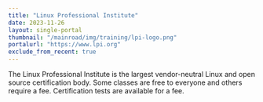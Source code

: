 ```yaml
---
title: "Linux Professional Institute"
date: 2023-11-26
layout: single-portal
thumbnail: "/mainroad/img/training/lpi-logo.png"
portalurl: "https://www.lpi.org"
exclude_from_recent: true
---
```

The Linux Professional Institute is the largest vendor-neutral Linux and open source certification body. Some classes are free to everyone and others require a fee. Certification tests are available for a fee.